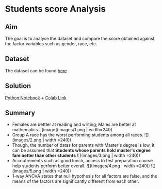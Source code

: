 # Students score Analysis
## Aim
The goal is to analyse the dataset and compare the score obtained against the factor variables such as gender, race, etc.

## Dataset
The dataset can be found [here](dataset/)

## Solution
[Python Notebook](student_performance_analysis.ipynb) + [Colab Link](https://colab.research.google.com/drive/1k5F4IOU-QHIvlQNjIM7kAFASfcq6pnB1)

## Summary
*  Females are bettter at reading and writing; Males are better at mathematics.
![image](images/1.png | width=240)
* Group A race has the worst performing students among all races.
![](images/2.png | width =240))
* Though, the number of datas for parents with Master's degree is low, it can be assumed that **Students whose parents hold master's degree fare better than other students**
![](images/3.png | width =240))
* Accoutrements such as good lunch, access to test preparation course help students perform better overall.
![](images/4.png | width =240))
![](images/5.png | width =240))
* 1-way ANOVA states that null hypothesis for all factors are false, and the means of the factors are significantly different from each other.
